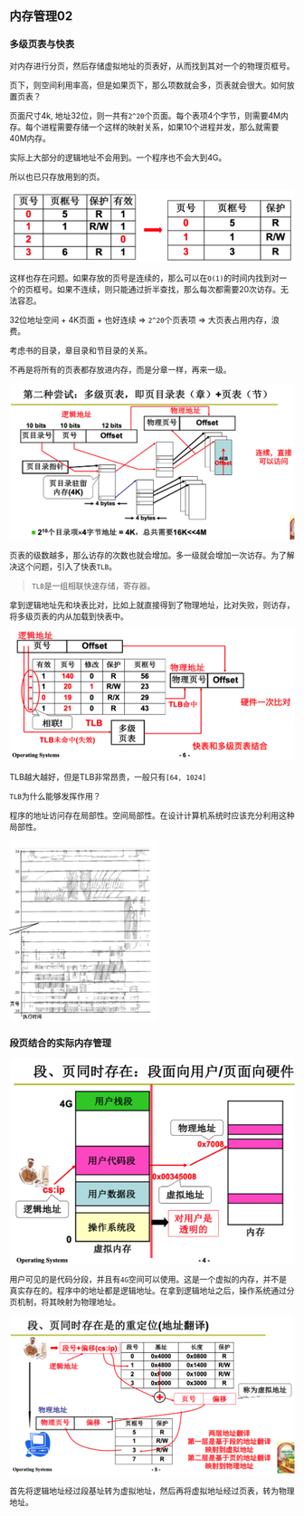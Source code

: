## 内存管理02

### 多级页表与快表

对内存进行分页，然后存储虚拟地址的页表好，从而找到其对一个的物理页框号。

页下，则空间利用率高，但是如果页下，那么项数就会多，页表就会很大。如何放置页表？

页面尺寸4k, 地址32位，则一共有`2^20`个页面。每个表项4个字节，则需要4M内存。每个进程需要存储一个这样的映射关系，如果10个进程并发，那么就需要40M内存。

实际上大部分的逻辑地址不会用到。一个程序也不会大到4G。

所以也已只存放用到的页。

<img src="09_images/10.png" alt="image-20200527134941448" style="zoom: 50%;" />



这样也存在问题。如果存放的页号是连续的，那么可以在`O(1)`的时间内找到对一个的页框号。如果不连续，则只能通过折半查找，那么每次都需要20次访存。无法容忍。

32位地址空间 + 4K页面 + 也好连续  => `2^20`个页表项 => 大页表占用内存，浪费。

考虑书的目录，章目录和节目录的关系。

不再是将所有的页表都存放进内存，而是分章一样，再来一级。

<img src="09_images/11.png" alt="image-20200527135410227" style="zoom:50%;" />

页表的级数越多，那么访存的次数也就会增加。多一级就会增加一次访存。为了解决这个问题，引入了快表`TLB`。

> `TLB`是一组相联快速存储，寄存器。

拿到逻辑地址先和块表比对，比如上就直接得到了物理地址，比对失败，则访存，将多级页表的内从加载到快表中。

<img src="09_images/12.png" alt="image-20200527135816338" style="zoom:50%;" />

TLB越大越好，但是TLB非常昂贵，一般只有`[64, 1024]`

`TLB`为什么能够发挥作用？

程序的地址访问存在局部性。空间局部性。在设计计算机系统时应该充分利用这种局部性。

<img src="09_images/13.png" alt="image-20200527135953893" style="zoom:50%;" />

### 段页结合的实际内存管理

<img src="09_images/15.png" alt="image-20200527140246926" style="zoom: 50%;" />

用户可见的是代码分段，并且有`4G`空间可以使用。这是一个虚拟的内存，并不是真实存在的。程序中的地址都是逻辑地址。在拿到逻辑地址之后，操作系统通过分页机制，将其映射为物理地址。

<img src="09_images/16.png" alt="image-20200527140412304" style="zoom:50%;" />

首先将逻辑地址经过段基址转为虚拟地址，然后再将虚拟地址经过页表，转为物理地址。

